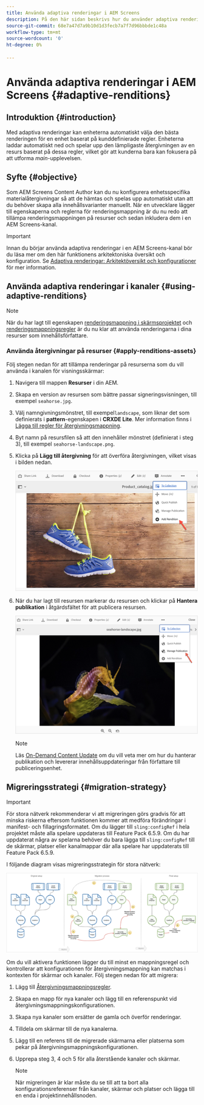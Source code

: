 ```yaml
---
title: Använda adaptiva renderingar i AEM Screens
description: På den här sidan beskrivs hur du använder adaptiva renderingar i AEM Screens.
source-git-commit: 68e7a47d7a9b10d1d3fecb7a7f7d96bbbde1c48a
workflow-type: tm+mt
source-wordcount: '0'
ht-degree: 0%

---
```



# Använda adaptiva renderingar i AEM Screens {#adaptive-renditions}

## Introduktion {#introduction}

Med adaptiva renderingar kan enheterna automatiskt välja den bästa renderingen för en enhet baserat på kunddefinierade regler. Enheterna laddar automatiskt ned och spelar upp den lämpligaste återgivningen av en resurs baserat på dessa regler, vilket gör att kunderna bara kan fokusera på att utforma *main*-upplevelsen.

## Syfte {#objective}

Som AEM Screens Content Author kan du nu konfigurera enhetsspecifika materialåtergivningar så att de hämtas och spelas upp automatiskt utan att du behöver skapa alla innehållsvarianter manuellt.
När en utvecklare lägger till egenskaperna och reglerna för renderingsmappning är du nu redo att tillämpa renderingsmappningen på resurser och sedan inkludera dem i en AEM Screens-kanal.

>[!IMPORTANT]
>Innan du börjar använda adaptiva renderingar i en AEM Screens-kanal bör du läsa mer om den här funktionens arkitektoniska översikt och konfiguration. Se [Adaptiva renderingar: Arkitektöversikt och konfigurationer](/help/user-guide/adaptive-renditions.md) för mer information.

## Använda adaptiva renderingar i kanaler {#using-adaptive-renditions}

>[!NOTE]
>När du har lagt till egenskapen [renderingsmappning i skärmsprojektet](/help/user-guide/adaptive-renditions.md#rendition-mapping-new) och [renderingsmappningsregler](/help/user-guide/adaptive-renditions.md#add-rendition-mapping-rules) är du nu klar att använda renderingarna i dina resurser som innehållsförfattare.

### Använda återgivningar på resurser {#apply-renditions-assets}

Följ stegen nedan för att tillämpa renderingar på resurserna som du vill använda i kanalen för visningsskärmar:

1. Navigera till mappen **Resurser** i din AEM.

1. Skapa en version av resursen som bättre passar signeringsvisningen, till exempel `seahorse.jpg`.

1. Välj namngivningsmönstret, till exempel`landscape`, som liknar det som definierats i **pattern**-egenskapen i **CRXDE Lite**. Mer information finns i [Lägga till regler för återgivningsmappning](/help/user-guide/adaptive-renditions.md#add-rendition-mapping-rules).

1. Byt namn på resursfilen så att den innehåller mönstret (definierat i steg 3), till exempel `seahorse-landscape.png`.

1. Klicka på **Lägg till återgivning** för att överföra återgivningen, vilket visas i bilden nedan.

   ![bild](/help/user-guide/assets/adaptive-renditions/add-rendition.png)

1. När du har lagt till resursen markerar du resursen och klickar på **Hantera publikation** i åtgärdsfältet för att publicera resursen.

   ![bild](/help/user-guide/assets/adaptive-renditions/manage-pub-asset1.png)

   >[!NOTE]
   >Läs [On-Demand Content Update](https://experienceleague.adobe.com/docs/experience-manager-screens/user-guide/authoring/content-updates/on-demand-content.html?lang=en) om du vill veta mer om hur du hanterar publikation och levererar innehållsuppdateringar från författare till publiceringsenhet.


## Migreringsstrategi {#migration-strategy}

>[!IMPORTANT]
>För stora nätverk rekommenderar vi att migreringen görs gradvis för att minska riskerna eftersom funktionen kommer att medföra förändringar i manifest- och fillagringsformatet. Om du lägger till `sling:configRef` i hela projektet måste alla spelare uppdateras till Feature Pack 6.5.9. Om du har uppdaterat några av spelarna behöver du bara lägga till `sling:configRef` till de skärmar, platser eller kanalmappar där alla spelare har uppdaterats till Feature Pack 6.5.9.

I följande diagram visas migreringsstrategin för stora nätverk:

![bild](/help/user-guide/assets/adaptive-renditions/migration-strategy1.png)

Om du vill aktivera funktionen lägger du till minst en mappningsregel och kontrollerar att konfigurationen för återgivningsmappning kan matchas i kontexten för skärmar och kanaler. Följ stegen nedan för att migrera:

1. Lägg till [Återgivningsmappningsregler](/help/user-guide/adaptive-renditions.md).
1. Skapa en mapp för nya kanaler och lägg till en referenspunkt vid återgivningsmappningskonfigurationen.
1. Skapa nya kanaler som ersätter de gamla och överför renderingar.
1. Tilldela om skärmar till de nya kanalerna.
1. Lägg till en referens till de migrerade skärmarna eller platserna som pekar på återgivningsmappningskonfigurationen.
1. Upprepa steg 3, 4 och 5 för alla återstående kanaler och skärmar.

   >[!NOTE]
   >När migreringen är klar måste du se till att ta bort alla konfigurationsreferenser från kanaler, skärmar och platser och lägga till en enda i projektinnehållsnoden.

